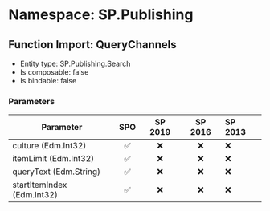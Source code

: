 # Namespace: SP.Publishing

## Function Import: QueryChannels

- Entity type: SP.Publishing.Search
- Is composable: false
- Is bindable: false

### Parameters

Parameter | SPO | SP 2019 | SP 2016 | SP 2013
----------|:---:|:-------:|:-------:|:-------
culture (Edm.Int32) | ✅ | ❌ | ❌ | ❌
itemLimit (Edm.Int32) | ✅ | ❌ | ❌ | ❌
queryText (Edm.String) | ✅ | ❌ | ❌ | ❌
startItemIndex (Edm.Int32) | ✅ | ❌ | ❌ | ❌